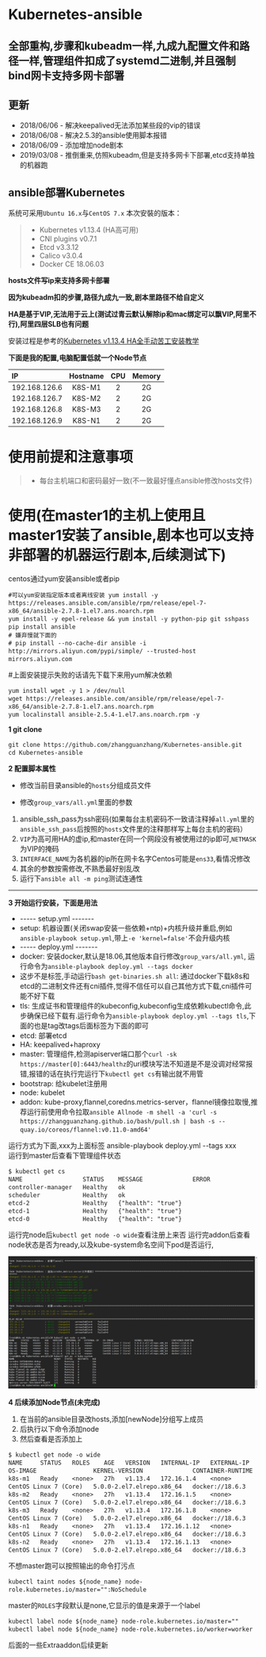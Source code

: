 # Kubernetes-ansible

## 全部重构,步骤和kubeadm一样,九成九配置文件和路径一样,管理组件扣成了systemd二进制,并且强制bind网卡支持多网卡部署

## 更新
 * 2018/06/06 - 解决keepalived无法添加某些段的vip的错误
 * 2018/06/08 - 解决2.5.3的ansible使用脚本报错
 * 2018/06/09 - 添加增加node剧本
 * 2019/03/08 - 推倒重来,仿照kubeadm,但是支持多网卡下部署,etcd支持单独的机器跑

## ansible部署Kubernetes

系统可采用`Ubuntu 16.x`与`CentOS 7.x`
本次安裝的版本：
> * Kubernetes v1.13.4 (HA高可用)
> * CNI plugins v0.7.1
> * Etcd v3.3.12
> * Calico v3.0.4
> * Docker CE 18.06.03


**hosts文件写ip来支持多网卡部署**

**因为kubeadm扣的步骤,路径九成九一致,剧本里路径不给自定义**

**HA是基于VIP,无法用于云上(测试过青云默认解除ip和mac绑定可以飘VIP,阿里不行),阿里四层SLB也有问题**

安装过程是参考的[Kubernetes v1.13.4 HA全手动苦工安装教学](https://zhangguanzhang.github.io/2019/03/03/kubernetes-1-13-4)

**下面是我的配置,电脑配置低就一个Node节点**

| IP    | Hostname   |  CPU  |   Memory | 
| :----- |  :----:  | :----:  |  :----:  |
| 192.168.126.6 |K8S-M1|  2   |   2G    |
| 192.168.126.7 |K8S-M2|  2   |   2G    |
| 192.168.126.8 |K8S-M3|  2   |   2G    |
| 192.168.126.9 |K8S-N1|  2   |   2G    |

# 使用前提和注意事项
> * 每台主机端口和密码最好一致(不一致最好懂点ansible修改hosts文件)


# 使用(在master1的主机上使用且master1安装了ansible,剧本也可以支持非部署的机器运行剧本,后续测试下)

centos通过yum安装ansible或者pip
```
#可以yum安装指定版本或者离线安装 yum install -y  https://releases.ansible.com/ansible/rpm/release/epel-7-x86_64/ansible-2.7.8-1.el7.ans.noarch.rpm
yum install -y epel-release && yum install -y python-pip git sshpass
pip install ansible
# 嫌弃慢就下面的
# pip install --no-cache-dir ansible -i http://mirrors.aliyun.com/pypi/simple/ --trusted-host mirrors.aliyun.com
```
#上面安装提示失败的话请先下载下来用yum解决依赖
```
yum install wget -y 1 > /dev/null
wget https://releases.ansible.com/ansible/rpm/release/epel-7-x86_64/ansible-2.7.8-1.el7.ans.noarch.rpm
yum localinstall ansible-2.5.4-1.el7.ans.noarch.rpm -y
```

**1 git clone**
```
git clone https://github.com/zhangguanzhang/Kubernetes-ansible.git
cd Kubernetes-ansible
```

**2 配置脚本属性**

 * 修改当前目录ansible的`hosts`分组成员文件

 * 修改`group_vars/all.yml`里面的参数
 1. ansible_ssh_pass为ssh密码(如果每台主机密码不一致请注释掉`all.yml`里的`ansible_ssh_pass`后按照的`hosts`文件里的注释那样写上每台主机的密码）
 2. `VIP`为高可用HA的虚ip,和master在同一个网段没有被使用过的ip即可,`NETMASK`为VIP的掩码
 3. `INTERFACE_NAME`为各机器的ip所在网卡名字Centos可能是`ens33`,看情况修改
 4. 其余的参数按需修改,不熟悉最好别乱改
 5. 运行下`ansible all -m ping`测试连通性
----------

**3 开始运行安装，下面是用法**
 * -----   setup.yml     -------
 * setup: 机器设置(关闭swap安装一些依赖+ntp)+内核升级并重启,例如`ansible-playbook setup.yml`,带上`-e 'kernel=false'`不会升级内核
 * -----    deploy.yml   -------
 * docker: 安装docker,默认是18.06,其他版本自行修改`group_vars/all.yml`, 运行命令为`ansible-playbook deploy.yml --tags docker`
 * 这步不是标签,手动运行`bash get-binaries.sh all`: 通过docker下载k8s和etcd的二进制文件还有cni插件,觉得不信任可以自己其他方式下载,cni插件可能不好下载
 * tls: 生成证书和管理组件的kubeconfig,kubeconfig生成依赖kubectl命令,此步确保已经下载有.运行命令为`ansible-playbook deploy.yml --tags tls`,下面的也是tag改tags后面标签为下面的即可
 * etcd: 部署etcd
 * HA: keepalived+haproxy
 * master: 管理组件,检测apiserver端口那个`curl -sk https://master[0]:6443/healthz`的uri模块写法不知道是不是没调对经常报错,报错的话在执行完运行下`kubectl get cs`有输出就不用管
 * bootstrap: 给kubelet注册用
 * node: kubelet
 * addon: kube-proxy,flannel,coredns.metrics-server，flannel镜像拉取慢,推荐运行前使用命令拉取`ansible Allnode -m shell -a 'curl -s https://zhangguanzhang.github.io/bash/pull.sh | bash -s -- quay.io/coreos/flannel:v0.11.0-amd64'`

运行方式为下面,xxx为上面标签
ansible-playbook deploy.yml --tags xxx  
运行到master后查看下管理组件状态
```
$ kubectl get cs
NAME                 STATUS    MESSAGE              ERROR
controller-manager   Healthy   ok
scheduler            Healthy   ok
etcd-2               Healthy   {"health": "true"}
etcd-1               Healthy   {"health": "true"}
etcd-0               Healthy   {"health": "true"}
```

运行完node后`kubectl get node -o wide`查看注册上来否
运行完addon后查看node状态是否为ready,以及kube-system命名空间下pod是否运行,

![k8s](https://raw.githubusercontent.com/zhangguanzhang/Image-Hosting/master/k8s/kube-ansible.png)

**4 后续添加Node节点(未完成)**
 1. 在当前的ansible目录改hosts,添加[newNode]分组写上成员
 2. 后执行以下命令添加node
 3. 然后查看是否添加上
```
$ kubectl get node -o wide
NAME     STATUS   ROLES    AGE   VERSION   INTERNAL-IP   EXTERNAL-IP   OS-IMAGE                KERNEL-VERSION              CONTAINER-RUNTIME
k8s-m1   Ready    <none>   27h   v1.13.4   172.16.1.4    <none>        CentOS Linux 7 (Core)   5.0.0-2.el7.elrepo.x86_64   docker://18.6.3
k8s-m2   Ready    <none>   27h   v1.13.4   172.16.1.5    <none>        CentOS Linux 7 (Core)   5.0.0-2.el7.elrepo.x86_64   docker://18.6.3
k8s-m3   Ready    <none>   27h   v1.13.4   172.16.1.8    <none>        CentOS Linux 7 (Core)   5.0.0-2.el7.elrepo.x86_64   docker://18.6.3
k8s-n1   Ready    <none>   27h   v1.13.4   172.16.1.12   <none>        CentOS Linux 7 (Core)   5.0.0-2.el7.elrepo.x86_64   docker://18.6.3
k8s-n2   Ready    <none>   27h   v1.13.4   172.16.1.13   <none>        CentOS Linux 7 (Core)   5.0.0-2.el7.elrepo.x86_64   docker://18.6.3
```

不想master跑可以按照输出的命令打污点
```
kubectl taint nodes ${node_name} node-role.kubernetes.io/master="":NoSchedule
```
master的`ROLES`字段默认是none,它显示的值是来源于一个label
```
kubectl label node ${node_name} node-role.kubernetes.io/master=""
kubectl label node ${node_name} node-role.kubernetes.io/worker=worker

```
后面的一些Extraaddon后续更新
